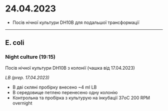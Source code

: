 24.04.2023
==========

- Посів нічної культури DH10B для подальшої трансформації

---

## E. coli
### Night culture (19:15) 
Посів нічної культури DH10B з колонії (чашка від 17.04.2023)

_LB  (prep. 17.04.2023)_

- В дві скляні пробірку внесено ~4 ml LB
- В середовище петлею перенесено одну колонію
- Контрольна та пробірка з культурую на інкубації 37oC 200 RPM overnight
